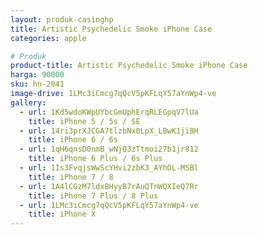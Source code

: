 ```yaml
---
layout: produk-casinghp
title: Artistic Psychedelic Smoke iPhone Case
categories: apple

# Produk
product-title: Artistic Psychedelic Smoke iPhone Case
harga: 90000
sku: hn-2041
image-drive: 1LMc3iCmcg7qQcV5pKFLqY57aYnWp4-ve
gallery:
  - url: 1Kd5wdoKWpUYbcGmUphErqRLEGpqV7lUa
    title: iPhone 5 / 5s / SE
  - url: 14ri3prXJCGA7tlzbNx0LpX_LBwK1ji8H
    title: iPhone 6 / 6s
  - url: 1qH6qnsD0nmB_wNjQ3zTtmoi27b1jr812
    title: iPhone 6 Plus / 6s Plus
  - url: 1Is3FvqjsWwScYHvi2zbK3_AYhOL-MSBl
    title: iPhone 7 / 8
  - url: 1A4lCGzM7ldxBHyyB7rAuQTnWQXIeQ7Rr
    title: iPhone 7 Plus / 8 Plus
  - url: 1LMc3iCmcg7qQcV5pKFLqY57aYnWp4-ve
    title: iPhone X
---
```

